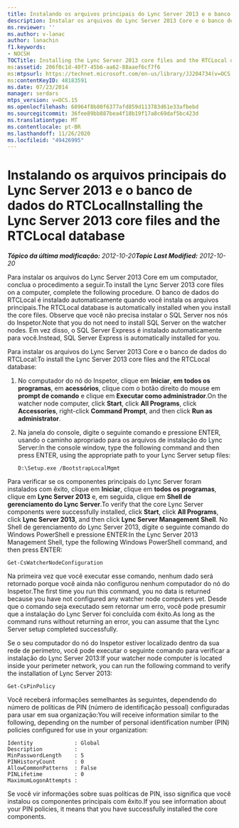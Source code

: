 ```yaml
---
title: Instalando os arquivos principais do Lync Server 2013 e o banco de dados do RTCLocal
description: Instalar os arquivos do Lync Server 2013 Core e o banco de dados RTCLocal.
ms.reviewer: ''
ms.author: v-lanac
author: lanachin
f1.keywords:
- NOCSH
TOCTitle: Installing the Lync Server 2013 core files and the RTCLocal database
ms:assetid: 206f0c1d-40f7-45b6-aa62-88aaef6cf7f6
ms:mtpsurl: https://technet.microsoft.com/en-us/library/JJ204734(v=OCS.15)
ms:contentKeyID: 48183591
ms.date: 07/23/2014
manager: serdars
mtps_version: v=OCS.15
ms.openlocfilehash: 68964f8b80f6377afd859d113783d61e33afbebd
ms.sourcegitcommit: 36fee89bb887bea4f18b19f17a8c69daf5bc423d
ms.translationtype: MT
ms.contentlocale: pt-BR
ms.lasthandoff: 11/26/2020
ms.locfileid: "49426995"
---
```

# <a name="installing-the-lync-server-2013-core-files-and-the-rtclocal-database"></a><span data-ttu-id="6cf34-103">Instalando os arquivos principais do Lync Server 2013 e o banco de dados do RTCLocal</span><span class="sxs-lookup"><span data-stu-id="6cf34-103">Installing the Lync Server 2013 core files and the RTCLocal database</span></span>

<div data-xmlns="http://www.w3.org/1999/xhtml">

<div class="topic" data-xmlns="http://www.w3.org/1999/xhtml" data-msxsl="urn:schemas-microsoft-com:xslt" data-cs="https://msdn.microsoft.com/">

<div data-asp="https://msdn2.microsoft.com/asp">



</div>

<div id="mainSection">

<div id="mainBody"><span data-ttu-id="6cf34-104">

<span> </span></span><span class="sxs-lookup"><span data-stu-id="6cf34-104">

<span> </span></span></span>

<span data-ttu-id="6cf34-105">_**Tópico da última modificação:** 2012-10-20_</span><span class="sxs-lookup"><span data-stu-id="6cf34-105">_**Topic Last Modified:** 2012-10-20_</span></span>

<span data-ttu-id="6cf34-106">Para instalar os arquivos do Lync Server 2013 Core em um computador, conclua o procedimento a seguir.</span><span class="sxs-lookup"><span data-stu-id="6cf34-106">To install the Lync Server 2013 core files on a computer, complete the following procedure.</span></span> <span data-ttu-id="6cf34-107">O banco de dados do RTCLocal é instalado automaticamente quando você instala os arquivos principais.</span><span class="sxs-lookup"><span data-stu-id="6cf34-107">The RTCLocal database is automatically installed when you install the core files.</span></span> <span data-ttu-id="6cf34-108">Observe que você não precisa instalar o SQL Server nos nós do Inspetor.</span><span class="sxs-lookup"><span data-stu-id="6cf34-108">Note that you do not need to install SQL Server on the watcher nodes.</span></span> <span data-ttu-id="6cf34-109">Em vez disso, o SQL Server Express é instalado automaticamente para você.</span><span class="sxs-lookup"><span data-stu-id="6cf34-109">Instead, SQL Server Express is automatically installed for you.</span></span>

<span data-ttu-id="6cf34-110">Para instalar os arquivos do Lync Server 2013 Core e o banco de dados do RTCLocal:</span><span class="sxs-lookup"><span data-stu-id="6cf34-110">To install the Lync Server 2013 core files and the RTCLocal database:</span></span>

1.  <span data-ttu-id="6cf34-111">No computador do nó do Inspetor, clique em **Iniciar**, **em todos os programas**, em **acessórios**, clique com o botão direito do mouse em **prompt de comando** e clique em **Executar como administrador**.</span><span class="sxs-lookup"><span data-stu-id="6cf34-111">On the watcher node computer, click **Start**, click **All Programs**, click **Accessories**, right-click **Command Prompt**, and then click **Run as administrator**.</span></span>

2.  <span data-ttu-id="6cf34-112">Na janela do console, digite o seguinte comando e pressione ENTER, usando o caminho apropriado para os arquivos de instalação do Lync Server:</span><span class="sxs-lookup"><span data-stu-id="6cf34-112">In the console window, type the following command and then press ENTER, using the appropriate path to your Lync Server setup files:</span></span>
    
        D:\Setup.exe /BootstrapLocalMgmt

<span data-ttu-id="6cf34-113">Para verificar se os componentes principais do Lync Server foram instalados com êxito, clique em **Iniciar**, clique em **todos os programas**, clique em **Lync Server 2013** e, em seguida, clique em **Shell de gerenciamento do Lync Server**.</span><span class="sxs-lookup"><span data-stu-id="6cf34-113">To verify that the core Lync Server components were successfully installed, click **Start**, click **All Programs**, click **Lync Server 2013**, and then click **Lync Server Management Shell**.</span></span> <span data-ttu-id="6cf34-114">No Shell de gerenciamento do Lync Server 2013, digite o seguinte comando do Windows PowerShell e pressione ENTER:</span><span class="sxs-lookup"><span data-stu-id="6cf34-114">In the Lync Server 2013 Management Shell, type the following Windows PowerShell command, and then press ENTER:</span></span>

    Get-CsWatcherNodeConfiguration

<span data-ttu-id="6cf34-115">Na primeira vez que você executar esse comando, nenhum dado será retornado porque você ainda não configurou nenhum computador do nó do Inspetor.</span><span class="sxs-lookup"><span data-stu-id="6cf34-115">The first time you run this command, you no data is returned because you have not configured any watcher node computers yet.</span></span> <span data-ttu-id="6cf34-116">Desde que o comando seja executado sem retornar um erro, você pode presumir que a instalação do Lync Server foi concluída com êxito.</span><span class="sxs-lookup"><span data-stu-id="6cf34-116">As long as the command runs without returning an error, you can assume that the Lync Server setup completed successfully.</span></span>

<span data-ttu-id="6cf34-117">Se o seu computador do nó do Inspetor estiver localizado dentro da sua rede de perímetro, você pode executar o seguinte comando para verificar a instalação do Lync Server 2013:</span><span class="sxs-lookup"><span data-stu-id="6cf34-117">If your watcher node computer is located inside your perimeter network, you can run the following command to verify the installation of Lync Server 2013:</span></span>

    Get-CsPinPolicy

<span data-ttu-id="6cf34-118">Você receberá informações semelhantes às seguintes, dependendo do número de políticas de PIN (número de identificação pessoal) configuradas para usar em sua organização:</span><span class="sxs-lookup"><span data-stu-id="6cf34-118">You will receive information similar to the following, depending on the number of personal identification number (PIN) policies configured for use in your organization:</span></span>

    Identity             : Global
    Description          :
    MinPasswordLength    : 5
    PINHistoryCount      : 0
    AllowCommonPatterns  : False
    PINLifetime          : 0
    MaximumLogonAttempts :

<span data-ttu-id="6cf34-119">Se você vir informações sobre suas políticas de PIN, isso significa que você instalou os componentes principais com êxito.</span><span class="sxs-lookup"><span data-stu-id="6cf34-119">If you see information about your PIN policies, it means that you have successfully installed the core components.</span></span>

<span data-ttu-id="6cf34-120"></div>

<span> </span>

</div>

</div>

</span><span class="sxs-lookup"><span data-stu-id="6cf34-120"></div>

<span> </span>

</div>

</div>

</span></span></div>

